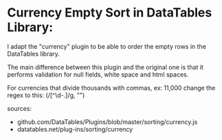 # Currency Empty Sort in DataTables Library:
I adapt the "currency" plugin to be able to order the empty rows in the DataTables library.

The main difference between this plugin and the original one is that it performs validation for null fields, white space and html spaces.

For currencies that divide thousands with commas, ex: 11,000
change the regex to this: (/[^\d\-\.]/g, "")


sources: 
- github.com/DataTables/Plugins/blob/master/sorting/currency.js 
- datatables.net/plug-ins/sorting/currency
